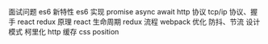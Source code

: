 面试问题
es6 新特性
es6 实现 promise
async await
http 协议
tcp/ip 协议、握手
react redux 原理
react 生命周期
redux 流程
webpack 优化
防抖、节流
设计模式
柯里化
http 缓存
css position
